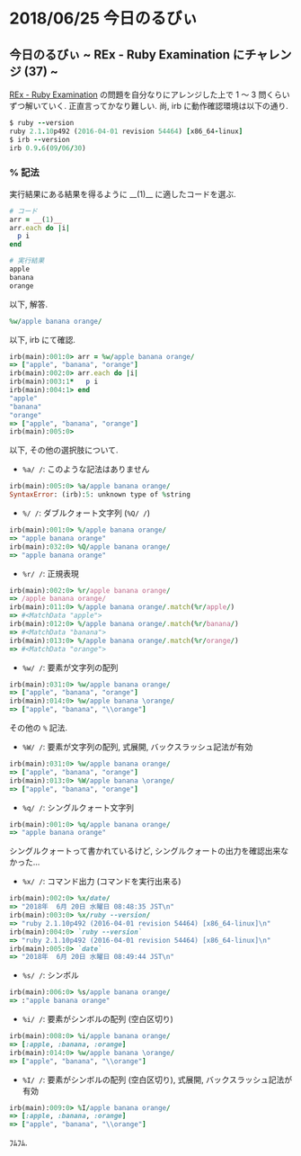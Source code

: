 # 2018/06/25 今日のるびぃ

## 今日のるびぃ ~ REx - Ruby Examination にチャレンジ (37) ~

[REx - Ruby Examination](https://rex.libertyfish.co.jp/) の問題を自分なりにアレンジした上で 1 〜 3 問くらいずつ解いていく. 正直言ってかなり難しい. 尚, irb に動作確認環境は以下の通り.

```ruby
$ ruby --version
ruby 2.1.10p492 (2016-04-01 revision 54464) [x86_64-linux]
$ irb --version
irb 0.9.6(09/06/30)
```

### % 記法

実行結果にある結果を得るように \_\_(1)\_\_ に適したコードを選ぶ.

```ruby
# コード
arr = __(1)__
arr.each do |i|
  p i
end

# 実行結果
apple
banana
orange
```

以下, 解答.

```ruby
%w/apple banana orange/
```

以下, irb にて確認.

```ruby
irb(main):001:0> arr = %w/apple banana orange/
=> ["apple", "banana", "orange"]
irb(main):002:0> arr.each do |i|
irb(main):003:1*   p i
irb(main):004:1> end
"apple"
"banana"
"orange"
=> ["apple", "banana", "orange"]
irb(main):005:0> 
```

以下, その他の選択肢について.

* `%a/ /`: このような記法はありません

```ruby
irb(main):005:0> %a/apple banana orange/
SyntaxError: (irb):5: unknown type of %string
```

* `%/ /`: ダブルクォート文字列 (`%Q/ /`)

```ruby
irb(main):001:0> %/apple banana orange/
=> "apple banana orange"
irb(main):032:0> %Q/apple banana orange/
=> "apple banana orange"
```

* `%r/ /`: 正規表現

```ruby
irb(main):002:0> %r/apple banana orange/
=> /apple banana orange/
irb(main):011:0> %/apple banana orange/.match(%r/apple/)
=> #<MatchData "apple">
irb(main):012:0> %/apple banana orange/.match(%r/banana/)
=> #<MatchData "banana">
irb(main):013:0> %/apple banana orange/.match(%r/orange/)
=> #<MatchData "orange">
```

* `%w/ /`: 要素が文字列の配列

```ruby
irb(main):031:0> %w/apple banana orange/
=> ["apple", "banana", "orange"]
irb(main):014:0> %w/apple banana \orange/
=> ["apple", "banana", "\\orange"]
```

その他の `%` 記法.

* `%W/ /`: 要素が文字列の配列, 式展開, バックスラッシュ記法が有効

```ruby
irb(main):031:0> %w/apple banana orange/
=> ["apple", "banana", "orange"]
irb(main):013:0> %W/apple banana \orange/
=> ["apple", "banana", "orange"]
```

* `%q/ /`: シングルクォート文字列

```ruby
irb(main):001:0> %q/apple banana orange/
=> "apple banana orange"
```

シングルクォートって書かれているけど, シングルクォートの出力を確認出来なかった...

* `%x/ /`: コマンド出力 (コマンドを実行出来る)

```ruby
irb(main):002:0> %x/date/
=> "2018年  6月 20日 水曜日 08:48:35 JST\n"
irb(main):003:0> %x/ruby --version/
=> "ruby 2.1.10p492 (2016-04-01 revision 54464) [x86_64-linux]\n"
irb(main):004:0> `ruby --version`
=> "ruby 2.1.10p492 (2016-04-01 revision 54464) [x86_64-linux]\n"
irb(main):005:0> `date`
=> "2018年  6月 20日 水曜日 08:49:44 JST\n"
```

* `%s/ /`: シンボル

```ruby
irb(main):006:0> %s/apple banana orange/
=> :"apple banana orange"
```

* `%i/ /`: 要素がシンボルの配列 (空白区切り)

```ruby
irb(main):008:0> %i/apple banana orange/
=> [:apple, :banana, :orange]
irb(main):014:0> %w/apple banana \orange/
=> ["apple", "banana", "\\orange"]
```

* `%I/ /`: 要素がシンボルの配列 (空白区切り), 式展開, バックスラッシュ記法が有効

```ruby
irb(main):009:0> %I/apple banana orange/
=> [:apple, :banana, :orange]
=> ["apple", "banana", "\\orange"]
```

ﾌﾑﾌﾑ.

